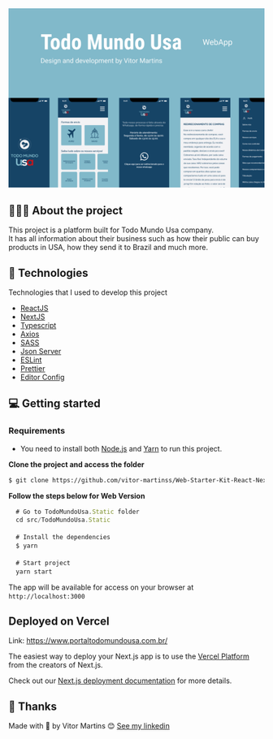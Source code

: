 <img alt="Mockup" src="/readme.assets/cover.jpg">

## 💇🏻‍♂️ About the project

This project is a platform built for Todo Mundo Usa company. <br/>
It has all information about their business such as how their public can buy products in USA, how they send it to Brazil and much more.

## 🚀 Technologies

Technologies that I used to develop this project

- [ReactJS](https://reactjs.org/)
- [NextJS](https://nextjs.org/)
- [Typescript](https://www.typescriptlang.org/)
- [Axios](https://axios-http.com/)
- [SASS](https://sass-lang.com/)
- [Json Server](https://github.com/typicode/json-server)
- [ESLint](https://eslint.org/)
- [Prettier](https://prettier.io/)
- [Editor Config](https://editorconfig.org/)

## 💻 Getting started


### Requirements

- You need to install both [Node.js](https://nodejs.org/en/download/) and [Yarn](https://yarnpkg.com/) to run this project.

**Clone the project and access the folder**

```bash
$ git clone https://github.com/vitor-martinss/Web-Starter-Kit-React-Next-Typescript-SASS.git
```

**Follow the steps below for Web Version**

```js
  # Go to TodoMundoUsa.Static folder
  cd src/TodoMundoUsa.Static 

  # Install the dependencies
  $ yarn

  # Start project
  yarn start
```
The app will be available for access on your browser at `http://localhost:3000`

## Deployed on Vercel

Link: https://www.portaltodomundousa.com.br/

The easiest way to deploy your Next.js app is to use the [Vercel Platform](https://vercel.com/new?utm_medium=default-template&filter=next.js&utm_source=create-next-app&utm_campaign=create-next-app-readme) from the creators of Next.js.

Check out our [Next.js deployment documentation](https://nextjs.org/docs/deployment) for more details.


## 📝 Thanks

Made with 💜 by Vitor Martins 😊 [See my linkedin](https://www.linkedin.com/in/vitor-martinss/)